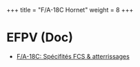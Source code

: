 +++
title = "F/A-18C Hornet"
weight = 8
+++

# EFPV (Doc)
- [F/A-18C: Spécifités FCS & atterrissages](https://www.youtube.com/watch?v=NI4L8UgRrpc)
